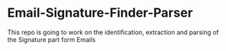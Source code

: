 # Email-Signature-Finder-Parser
This repo is going to work on the identification, extraction and parsing of the Signature part form Emails
